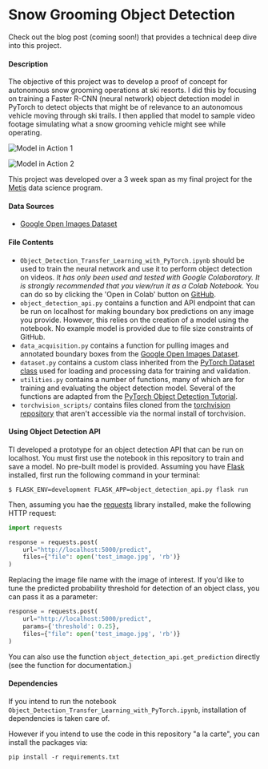 # Snow Grooming Object Detection

Check out the blog post (coming soon!) that provides a technical deep dive into this project.

#### Description

The objective of this project was to develop a proof of concept for autonomous snow grooming operations at ski resorts.
I did this by focusing on training a Faster R-CNN (neural network) object detection model in PyTorch to detect 
objects that might be of relevance to an autonomous vehicle moving through ski trails. I then applied that 
model to sample video footage simulating what a snow grooming vehicle might see while operating. 

![Model in Action 1](static/demo1.gif)

![Model in Action 2](static/demo2.gif)

This project was developed over a 3 week span as my final project for the [Metis](https://www.thisismetis.com/) data 
science program.

#### Data Sources
* [Google Open Images Dataset](https://storage.googleapis.com/openimages/web/index.html)

#### File Contents
* `Object_Detection_Transfer_Learning_with_PyTorch.ipynb` should be used to train the neural network and use it to 
  perform object detection on videos. _It has only been used and tested with Google Colaboratory. It is strongly 
  recommended that you view/run it as a Colab Notebook._ You can do so by clicking the 'Open in Colab' button on 
  [GitHub](https://github.com/stephenjkaplan/snow-grooming-object-detection/blob/master/Object_Detection_Transfer_Learning_with_PyTorch.ipynb).
* `object_detection_api.py` contains a function and API endpoint that can be run on localhost for making boundary box predictions
   on any image you provide. However, this relies on the creation of a model using the notebook. No example model is 
   provided due to file size constraints of GitHub.
* `data_acquisition.py` contains a function for pulling images and annotated boundary boxes from the 
  [Google Open Images Dataset](https://storage.googleapis.com/openimages/web/index.html). 
* `dataset.py` contains a custom class inherited from the [PyTorch Dataset class](https://pytorch.org/docs/stable/data.html) 
   used for loading and processing data for training and validation.
* `utilities.py` contains a number of functions, many of which are for training and evaluating the object detection 
   model. Several of the functions are adapted from the 
   [PyTorch Object Detection Tutorial](https://pytorch.org/tutorials/intermediate/torchvision_tutorial.html).
* `torchvision_scripts/` contains files cloned from the [torchvision repository](https://github.com/pytorch/vision) that 
  aren't accessible via the normal install of torchvision.

#### Using Object Detection API

TI developed a prototype for an object detection API that can be run on localhost. You must first use the notebook 
in this repository to train and save a model. No pre-built model is provided. Assuming you have 
[Flask](https://flask.palletsprojects.com/en/1.1.x/) installed, first run the following command in your terminal:

`$ FLASK_ENV=development FLASK_APP=object_detection_api.py flask run`

Then, assuming you hae the [requests](https://requests.readthedocs.io/en/master/) library installed, make the following 
HTTP request:

```python
import requests

response = requests.post(
    url="http://localhost:5000/predict",
    files={"file": open('test_image.jpg', 'rb')}
)
```

Replacing the image file name with the image of interest. If you'd like to tune the predicted probability threshold 
for detection of an object class, you can pass it as a parameter:

```python
response = requests.post(
    url="http://localhost:5000/predict",
    params={'threshold': 0.25},
    files={"file": open('test_image.jpg', 'rb')}
)
```

You can also use the function `object_detection_api.get_prediction` directly (see the function for documentation.)


#### Dependencies

If you intend to run the notebook `Object_Detection_Transfer_Learning_with_PyTorch.ipynb`, installation
of dependencies is taken care of.

However if you intend to use the code in this repository "a la carte", you can install the packages via:

`pip install -r requirements.txt`